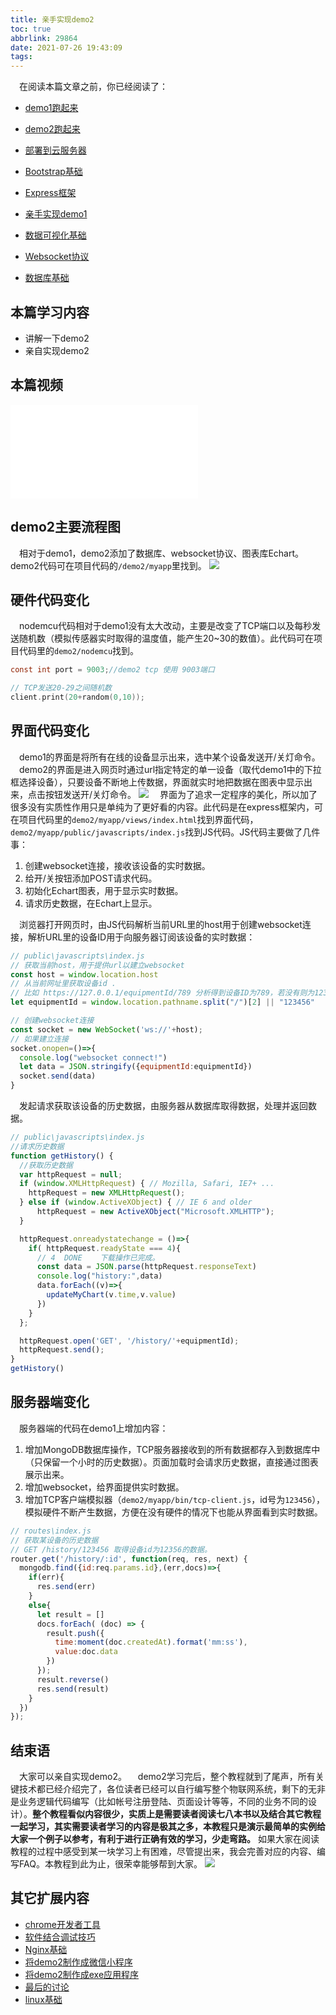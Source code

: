 ```yaml
---
title: 亲手实现demo2
toc: true
abbrlink: 29864
date: 2021-07-26 19:43:09
tags:
---
```


&emsp;在阅读本篇文章之前，你已经阅读了：
- [demo1跑起来](/posts/64786/)
- [demo2跑起来](/posts/64594/)
- [部署到云服务器](/posts/31687/)  
- [Bootstrap基础](/posts/27238)
- [Express框架](/posts/22339)
- [亲手实现demo1](/posts/24742)


- [数据可视化基础](/posts/18173)
- [Websocket协议](/posts/21192)
- [数据库基础](/posts/41347)

## 本篇学习内容
- 讲解一下demo2
- 亲自实现demo2

## 本篇视频
<iframe src="//player.bilibili.com/player.html?aid=462062924&bvid=BV16L411n7Pi&cid=379908862&page=18" scrolling="no" border="0" frameborder="no" framespacing="0" allowfullscreen="true" class="bilibili-video"> </iframe>

## demo2主要流程图

&emsp;相对于demo1，demo2添加了数据库、websocket协议、图表库Echart。demo2代码可在项目代码的`/demo2/myapp`里找到。
![](/blog_images/005BIQVbgy1fzbotaayifj30lu0coab7.jpg)

## 硬件代码变化
&emsp;nodemcu代码相对于demo1没有太大改动，主要是改变了TCP端口以及每秒发送随机数（模拟传感器实时取得的温度值，能产生20~30的数值）。此代码可在项目代码里的`demo2/nodemcu`找到。
```c
const int port = 9003;//demo2 tcp 使用 9003端口

// TCP发送20-29之间随机数
client.print(20+random(0,10));
```

## 界面代码变化
&emsp;demo1的界面是将所有在线的设备显示出来，选中某个设备发送开/关灯命令。
&emsp;demo2的界面是进入网页时通过url指定特定的单一设备（取代demo1中的下拉框选择设备），只要设备不断地上传数据，界面就实时地把数据在图表中显示出来，点击按钮发送开/关灯命令。
![](/blog_images/005BIQVbgy1fz50jf130yj31co0qfqv5.jpg)
&emsp;界面为了追求一定程序的美化，所以加了很多没有实质性作用只是单纯为了更好看的内容。此代码是在express框架内，可在项目代码里的`demo2/myapp/views/index.html`找到界面代码，`demo2/myapp/public/javascripts/index.js`找到JS代码。JS代码主要做了几件事：
1. 创建websocket连接，接收该设备的实时数据。
2. 给开/关按钮添加POST请求代码。
3. 初始化Echart图表，用于显示实时数据。
4. 请求历史数据，在Echart上显示。

&emsp;浏览器打开网页时，由JS代码解析当前URL里的host用于创建websocket连接，解析URL里的设备ID用于向服务器订阅该设备的实时数据：
```javascript
// public\javascripts\index.js
// 获取当前host，用于提供url以建立websocket
const host = window.location.host
// 从当前网址里获取设备id .
// 比如 https://127.0.0.1/equipmentId/789 分析得到设备ID为789，若没有则为123456
let equipmentId = window.location.pathname.split("/")[2] || "123456"

// 创建websocket连接
const socket = new WebSocket('ws://'+host);
// 如果建立连接
socket.onopen=()=>{
  console.log("websocket connect!")
  let data = JSON.stringify({equipmentId:equipmentId})
  socket.send(data)
}
```
&emsp;发起请求获取该设备的历史数据，由服务器从数据库取得数据，处理并返回数据。
```javascript
// public\javascripts\index.js
//请求历史数据
function getHistory() {
  //获取历史数据
  var httpRequest = null;
  if (window.XMLHttpRequest) { // Mozilla, Safari, IE7+ ...
    httpRequest = new XMLHttpRequest();
  } else if (window.ActiveXObject) { // IE 6 and older
      httpRequest = new ActiveXObject("Microsoft.XMLHTTP");
  }

  httpRequest.onreadystatechange = ()=>{
    if( httpRequest.readyState === 4){
      // 4	DONE	下载操作已完成。
      const data = JSON.parse(httpRequest.responseText)
      console.log("history:",data)
      data.forEach((v)=>{
        updateMyChart(v.time,v.value)
      })
    }
  };

  httpRequest.open('GET', '/history/'+equipmentId);
  httpRequest.send();
}
getHistory()
```

## 服务器端变化
&emsp;服务器端的代码在demo1上增加内容：
1. 增加MongoDB数据库操作，TCP服务器接收到的所有数据都存入到数据库中（只保留一个小时的历史数据）。页面加载时会请求历史数据，直接通过图表展示出来。
2. 增加websocket，给界面提供实时数据。
3. 增加TCP客户端模拟器（`demo2/myapp/bin/tcp-client.js`，id号为`123456`），模拟硬件不断产生数据，方便在没有硬件的情况下也能从界面看到实时数据。

```javascript
// routes\index.js
// 获取某设备的历史数据
// GET /history/123456 取得设备id为12356的数据。
router.get('/history/:id', function(req, res, next) {
  mongodb.find({id:req.params.id},(err,docs)=>{
    if(err){
      res.send(err)
    }
    else{
      let result = []
      docs.forEach( (doc) => {
        result.push({
          time:moment(doc.createdAt).format('mm:ss'),
          value:doc.data
        })
      });
      result.reverse()
      res.send(result)
    }
  })
});
```

## 结束语
&emsp;大家可以亲自实现demo2。
&emsp;demo2学习完后，整个教程就到了尾声，所有关键技术都已经介绍完了，各位读者已经可以自行编写整个物联网系统，剩下的无非是业务逻辑代码编写（比如帐号注册登陆、页面设计等等，不同的业务不同的设计）。__整个教程看似内容很少，实质上是需要读者阅读七八本书以及结合其它教程一起学习，其实需要读者学习的内容是极其之多，本教程只是演示最简单的实例给大家一个例子以参考，有利于进行正确有效的学习，少走弯路。__ 如果大家在阅读教程的过程中感受到某一块学习上有困难，尽管提出来，我会完善对应的内容、编写FAQ。本教程到此为止，很荣幸能够帮到大家。
![](/blog_images/005BIQVbgy1fz52yl0wqhj30f3044aa4.jpg)

## 其它扩展内容
- [chrome开发者工具](/posts/52429)
- [软件结合调试技巧](/posts/54436)
- [Nginx基础](/posts/19114)
- [将demo2制作成微信小程序](/posts/15341/)
- [将demo2制作成exe应用程序](/posts/1041/)
- [最后的讨论](/posts/41995/)
- [linux基础](/posts/34982)

